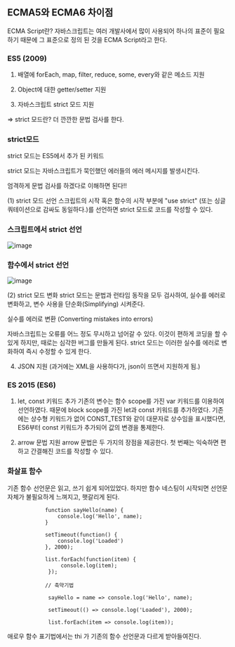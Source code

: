 ## ECMA5와 ECMA6 차이점

ECMA Script란?
자바스크립트는 여러 개발사에서 많이 사용되어 하나의 표준이 필요하기 때문에 그 표준으로 정의 된 것을
ECMA Script라고 한다.


### ES5 (2009)
1. 배열에 forEach, map, filter, reduce, some, every와 같은 메소드 지원

2. Object에 대한 getter/setter 지원

3. 자바스크립트 strict 모드 지원

=> strict 모드란? 더 깐깐한 문법 검사를 한다.

### strict모드

strict 모드는 ES5에서 추가 된 키워드

strict 모드는 자바스크립트가 묵인했던 에러들의 에러 메시지를 발생시킨다.

엄격하게 문법 검사를 하겠다로 이해하면 된다!!

(1) strict 모드 선언
스크립트의 시작 혹은 함수의 시작 부분에 "use strict" (또는 싱글 쿼테이션으로 감싸도 동일하다.)를 선언하면 strict 모드로 코드를 작성할 수 있다.

### 스크립트에서 strict 선언
![image](https://user-images.githubusercontent.com/57930450/70769045-39874180-1dab-11ea-9ed4-5a25d5b41d86.png)

### 함수에서 strict 선언
![image](https://user-images.githubusercontent.com/57930450/70769204-e6fa5500-1dab-11ea-951f-1ec43979d97f.png)

(2) strict 모드 변화
strict 모드는 문법과 런타임 동작을 모두 검사하여, 실수를 에러로 변화하고, 변수 사용을 단순화(Simplifying) 시켜준다.

실수를 에러로 변환 (Converting mistakes into errors)

자바스크립트는 오류를 어느 정도 무시하고 넘어갈 수 있다.
이것이 편하게 코딩을 할 수 있게 하지만, 때로는 심각한 버그를 만들게 된다. strict 모드는 이러한 실수를 에러로 변화하여 즉시 수정할 수 있게 한다.

4. JSON 지원 (과거에는 XML을 사용하다가, json이 뜨면서 지원하게 됨.)


### ES 2015 (ES6)
1. let, const 키워드 추가
기존의 변수는 함수 scope를 가진 var 키워드를 이용하여 선언하였다.
때문에 block scope를 가진 let과 const 키워드를 추가하였다. 
기존에는 상수형 키워드가 없어 CONST_TEST와 같이 대문자로 상수임을 표시했다면, ES6부터 const 키워드가 추가되어 값의 변경을 통제한다.

2. arrow 문법 지원
arrow 문법은 두 가지의 장점을 제공한다. 첫 번째는 익숙하면 편하고 간결해진 코드를 작성할 수 있다.

### 화살표 함수
기존 함수 선언문은 읽고, 쓰기 쉽게 되어있었다.
하지만 함수 네스팅이 시작되면 선언문 자체가 불필요하게 느껴지고, 햇갈리게 된다.

~~~script
            function sayHello(name) {
                console.log('Hello', name);
            }

            setTimeout(function() {
                console.log('Loaded')
            }, 2000);

            list.forEach(function(item) {
                 console.log(item);
             });

            // 축약기법
 
             sayHello = name => console.log('Hello', name);
             
             setTimeout(() => console.log('Loaded'), 2000);

             list.forEach(item => console.log(item));
~~~

애로우 함수 표기법에서는 thi 가 기존의 함수 선언문과 다르게 받아들여진다.

